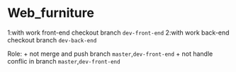 # Web_furniture

1:with work front-end checkout branch `dev-front-end`
2:with work back-end checkout branch `dev-back-end`

Role: 
    + not merge and push branch `master`,`dev-front-end`
    + not handle conflic in branch `master`,`dev-front-end`
